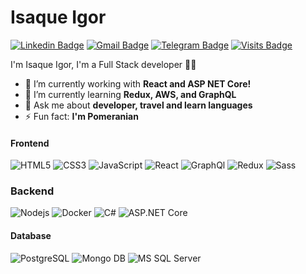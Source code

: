 # Isaque Igor
[![Linkedin Badge](https://img.shields.io/badge/-isaqueigor-blue?style=flat-square&logo=Linkedin&logoColor=white&link=https://www.linkedin.com/in/isaqueigor/)](https://www.linkedin.com/in/danielobara/)
[![Gmail Badge](https://img.shields.io/badge/-isaqueigorsilva@gmail.com-c14438?style=flat-square&logo=Gmail&logoColor=white&link=mailto:isaqueigorsilva@gmail.com)](mailto:isaqueigorsilva@gmail.com)
[![Telegram Badge](https://img.shields.io/badge/-Telegram-1ca0f1?style=flat-square&labelColor=1ca0f1&logo=telegram&logoColor=white&link=https://t.me/isaqueigordev)](https://t.me/isaqueigordev)
[![Visits Badge](https://badges.pufler.dev/visits/isaqueigor/git-badges)](https://badges.pufler.dev)

I'm Isaque Igor, I'm a Full Stack developer 👨‍💻

- 🔭 I’m currently working with **React and ASP NET Core!**
- 🌱 I’m currently learning **Redux, AWS, and GraphQL**
- 💬 Ask me about **developer, travel and learn languages**
- ⚡ Fun fact: **I'm Pomeranian**

#### Frontend
![HTML5](https://img.shields.io/badge/-HTML5-%23E44D27?style=flat-square&logo=html5&logoColor=ffffff)
![CSS3](https://img.shields.io/badge/-CSS3-%231572B6?style=flat-square&logo=css3)
![JavaScript](https://img.shields.io/badge/-JavaScript-%23F7DF1C?style=flat-square&logo=javascript&logoColor=000000&labelColor=%23F7DF1C&color=%23FFCE5A)
![React](https://img.shields.io/badge/-React-%23282C34?style=flat-square&logo=react)
![GraphQl](https://img.shields.io/badge/-GraphQL-C34?style=flat-square&logo=graphql)
![Redux](https://img.shields.io/badge/-Redux-%23282C34?style=flat-square&logo=redux)
![Sass](https://img.shields.io/badge/-Sass-%23CC6699?style=flat-square&logo=sass&logoColor=ffffff)

### Backend
![Nodejs](https://img.shields.io/badge/-Nodejs-black?style=flat-square&logo=Node.js)
![Docker](https://img.shields.io/badge/-Docker-black?style=flat-square&logo=docker)
![C#](https://img.shields.io/badge/-Csharp-black?style=flat-square&logo=csharp)
![ASP.NET Core](https://img.shields.io/badge/-ASP.NETCORE-%23282C34?style=flat-square&logo=dot-net)

#### Database
![PostgreSQL](https://img.shields.io/badge/-PostgreSQL-336791?style=flat-square&logo=postgresql)
![Mongo DB](https://img.shields.io/badge/-Mongo%20DB-336791?style=flat-square&logo=mongodb)
![MS SQL Server](http://img.shields.io/badge/-MS%20SQL%20Server-CC2927?style=flat-square&logo=microsoft-sql-server&logoColor=ffffff)

